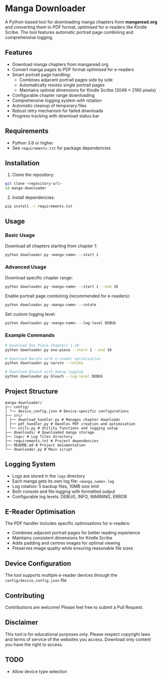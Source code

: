 # Manga Downloader

A Python-based tool for downloading manga chapters from **mangaread.org** and converting them to PDF format, optimised for e-readers like Kindle Scribe. The tool features automatic portrait page combining and comprehensive logging.

## Features

- Download manga chapters from mangaread.org
- Convert manga pages to PDF format optimised for e-readers
- Smart portrait page handling:
  - Combines adjacent portrait pages side by side
  - Automatically resizes single portrait pages
  - Maintains optimal dimensions for Kindle Scribe (3048 × 2160 pixels)
- Configurable chapter range downloading
- Comprehensive logging system with rotation
- Automatic cleanup of temporary files
- Robust retry mechanism for failed downloads
- Progress tracking with download status bar

## Requirements

- Python 3.8 or higher
- See `requirements.txt` for package dependencies

## Installation

1. Clone the repository:
```bash
git clone <repository-url>
cd manga-downloader
```

2. Install dependencies:
```bash
pip install -r requirements.txt
```

## Usage

### Basic Usage

Download all chapters starting from chapter 1:
```bash
python downloader.py <manga-name> --start 1
```

### Advanced Usage

Download specific chapter range:
```bash
python downloader.py <manga-name> --start 1 --end 10
```

Enable portrait page combining (recommended for e-readers):
```bash
python downloader.py <manga-name> --rotate
```

Set custom logging level:
```bash
python downloader.py <manga-name> --log-level DEBUG
```

### Example Commands

```bash
# Download One Piece chapters 1-10
python downloader.py one-piece --start 1 --end 10

# Download Naruto with e-reader optimisation
python downloader.py naruto --rotate

# Download Bleach with debug logging
python downloader.py bleach --log-level DEBUG
```

## Project Structure

```
manga-downloader/
├── config/
│ └── device_config.json # Device-specific configurations
├── src/
│ ├── download_handler.py # Manages chapter downloads
│ ├── pdf_handler.py # Handles PDF creation and optimisation
│ └── utils.py # Utility functions and logging setup
├── downloads/ # Downloaded manga storage
├── logs/ # Log files directory
├── requirements.txt # Project dependencies
├── README.md # Project documentation
└── downloader.py # Main script
```

## Logging System

- Logs are stored in the `logs` directory
- Each manga gets its own log file: `<manga_name>.log`
- Log rotation: 5 backup files, 10MB size limit
- Both console and file logging with formatted output
- Configurable log levels: DEBUG, INFO, WARNING, ERROR

## E-Reader Optimisation

The PDF handler includes specific optimisations for e-readers:
- Combines adjacent portrait pages for better reading experience
- Maintains consistent dimensions for Kindle Scribe
- Adds padding and centres images for optimal viewing
- Preserves image quality while ensuring reasonable file sizes

## Device Configuration

The tool supports multiple e-reader devices through the `config/device_config.json` file

## Contributing

Contributions are welcome! Please feel free to submit a Pull Request.

## Disclaimer

This tool is for educational purposes only. Please respect copyright laws and terms of service of the websites you access. Download only content you have the right to access.

## TODO

- Allow device type selection
